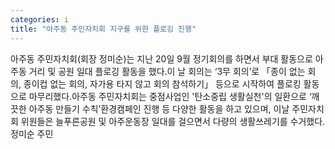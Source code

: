 ```yaml
---
categories: i
title: "아주동 주민자치회 지구를 위한 플로깅 진행"
---
```

아주동 주민자치회(회장 정미순)는 지난 20일 9월 정기회의를 하면서 부대 활동으로 아주동 거리 및 공원 일대 플로깅 활동을 했다.이 날 회의는 ‘3무 회의’로 「종이 없는 회의, 종이컵 없는 회의, 자가용 타지 않고 회의 참석하기」 등으로 시작하여 플로킹 활동으로 마무리했다.아주동 주민자치회는 중점사업인 &#39;탄소중립 생활실천&#39;의 일환으로 ‘깨끗한 아주동 만들기 수칙’환경캠페인 진행 등 다양한 활동을 하고 있으며, 이날 주민자치회 위원들은 늘푸른공원 및 아주운동장 일대를 걸으면서 다량의 생활쓰레기를 수거했다.정미순 주민